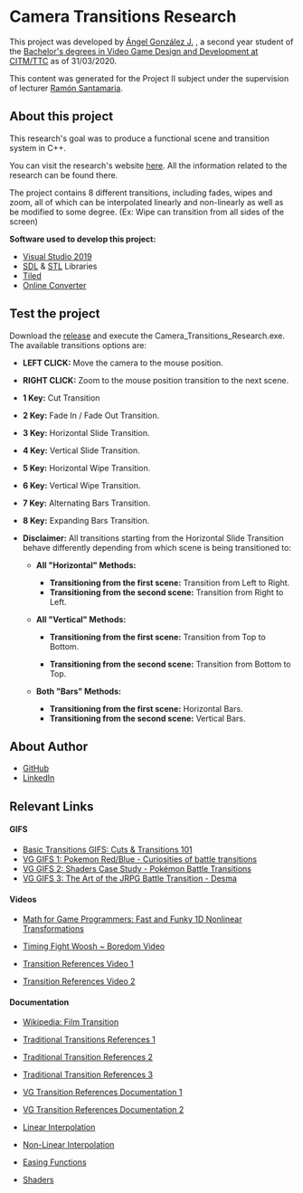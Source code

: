 # Camera Transitions Research

This project was developed by [Ángel González J.](https://www.linkedin.com/in/%C3%A1ngel-gonz%C3%A1lez-jim%C3%A9nez-147174196/?locale=es_ES) , a second year student of the [Bachelor's degrees in Video Game Design and Development at CITM/TTC](<https://www.citm.upc.edu/ing/estudis/graus-videojocs/>) as of 31/03/2020. 

This content was generated for the Project II subject under the supervision of lecturer [Ramón Santamaria](<https://www.linkedin.com/in/raysan/>).



## About this project

This research's goal was to produce a functional scene and transition system in C++.

You can visit the research's website [here](<https://barcinolechiguino.github.io/Camera-Transitions-Research/>). All the information related to the research can be found there.

The project contains 8 different transitions, including fades, wipes and zoom, all of which can be interpolated linearly and non-linearly as well as be modified to some degree. (Ex: Wipe can transition from all sides of the screen)



**Software used to develop this project:**

* [Visual Studio 2019](<https://visualstudio.microsoft.com/es/vs/?rr=https%3A%2F%2Fwww.google.com%2F>)
* [SDL](<https://www.libsdl.org/>) & [STL](<http://www.cplusplus.com/reference/stl/>) Libraries
* [Tiled](<https://www.mapeditor.org/>)
* [Online Converter](<https://www.onlineconverter.com/video-to-gif>)



## Test the project

Download the [release](<https://github.com/BarcinoLechiguino/Camera-Transitions-Research/releases>) and execute the Camera_Transitions_Research.exe. The available transitions options are:

* **LEFT CLICK:**  Move the camera to the mouse position. 
* **RIGHT CLICK:** Zoom to the mouse position transition to the next scene.
* **1 Key:** Cut Transition
* **2 Key:**  Fade In / Fade Out Transition.
* **3 Key:** Horizontal Slide Transition. 
* **4 Key:** Vertical Slide Transition.
* **5 Key:** Horizontal Wipe Transition.
* **6 Key:** Vertical Wipe Transition.
* **7 Key:**  Alternating Bars Transition.
* **8 Key:** Expanding Bars Transition.



* **Disclaimer:** All transitions starting from the Horizontal Slide Transition behave differently depending from which scene is being transitioned to: 

  * **All "Horizontal" Methods:**

    * **Transitioning from the first scene:** Transition from Left to Right.
    * **Transitioning from the second scene:** Transition from Right to Left.

  * **All "Vertical" Methods:**

    * **Transitioning from the first scene:** Transition from Top to Bottom.

    * **Transitioning from the second scene:** Transition from Bottom to Top.

      

  * **Both "Bars" Methods:** 

    * **Transitioning from the first scene:** Horizontal Bars.
    * **Transitioning from the second scene:** Vertical Bars.



## About Author

* [GitHub](<https://github.com/BarcinoLechiguino>)
* [LinkedIn]([https://www.linkedin.com/in/%C3%A1ngel-gonz%C3%A1lez-jim%C3%A9nez-147174196](https://www.linkedin.com/in/ángel-gonzález-jiménez-147174196))



## Relevant Links

#### **GIFS**

* [Basic Transitions GIFS: Cuts & Transitions 101 ](<https://www.youtube.com/watch?v=OAH0MoAv2CI>)
* [VG GIFS 1: Pokemon Red/Blue - Curiosities of battle transitions](<https://www.youtube.com/watch?v=YbDCXJ0xH2g>)
* [VG GIFS 2: Shaders Case Study - Pokémon Battle Transitions](<https://www.youtube.com/watch?v=LnAoD7hgDxw>)
* [VG GIFS 3: The Art of the JRPG Battle Transition - Desma](<https://www.youtube.com/watch?v=Bgx26kfXzlg>)



#### **Videos** 

* [Math for Game Programmers: Fast and Funky 1D Nonlinear Transformations](<https://www.youtube.com/watch?v=mr5xkf6zSzk>)

* [Timing Fight Woosh ~ Boredom Video](<https://www.youtube.com/watch?v=9RoHMNXE6YM>)
* [Transition References Video 1](<https://www.youtube.com/watch?v=BagcGilr5vc>)
* [Transition References Video 2](<https://www.youtube.com/watch?v=AxtjgdsvyLk&feature=youtu.be>)



#### **Documentation** 

* [Wikipedia: Film Transition](<https://en.wikipedia.org/wiki/Film_transition>)
* [Traditional Transitions References 1](<https://biteable.com/blog/tips/video-transitions-effects-examples/>)
* [Traditional Transition References 2](<https://www.mentalfloss.com/article/21028/5-film-transitions-worth-knowing>)
* [Traditional Transition References 3](<https://www.premiumbeat.com/blog/the-hidden-meaning-behind-popular-video-transitions/>)
* [VG Transition References Documentation 1](<http://www.davetech.co.uk/screentransitions>)
* [VG Transition References Documentation 2](<http://www.ibuprogames.com/2015/11/10/camera-transitions/>)

* [Linear Interpolation](<https://blog.bitbull.com/2019/11/13/a-lerp-smoothing-tutorial-and-example-code/>)
* [Non-Linear Interpolation](<https://gamedev.stackexchange.com/questions/14799/non-linear-interpolation>)

* [Easing Functions](<https://easings.net/en>)
* [Shaders](<https://www.webopedia.com/TERM/S/shader.html>)
